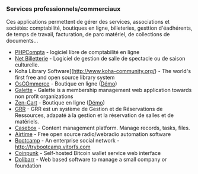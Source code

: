 ### Services professionnels/commerciaux
Ces applications permettent de gérer des services, associations et sociétés: comptabilité, boutiques en ligne, billeteries, gesttion d'éadhérents, de temps de travail, facturation, de parc matériel, de collections de documents...

 * [PHPCompta](http://www.phpcompta.be/) - logiciel libre de comptabilité en ligne
 * [Net Billetterie](http://net-billetterie.tuxfamily.org/) - Logiciel de gestion de salle de spectacle ou de saison culturelle.
 * Koha Library Software](http://www.koha-community.org/) -  The world's first free and open source library system 
 * [OsCOmmerce](http://oscommerce.com/) - Boutique en ligne ([Démo](http://demo.oscommerce.com/))
 * [Galette](http://galette.eu/dc/) - Galette is a membership management web application towards non profit organizations
 * [Zen-Cart](http://www.zencart-france.com/) - Boutique en ligne ([Démo](http://demo.zen-cart.cn/))
 * [GRR](http://grr.mutualibre.org/) - GRR est un système de Gestion et de Réservations de Ressources, adapaté à la gestion et la réservation de salles et de matériels.
 * [Casebox](http://www.casebox.org/) - Content management platform. Manage records, tasks, files.
 * [Airtime](http://www.sourcefabric.org/en/airtime/) - Free open source radio/webradio automation software
 * [Bootcamp](https://github.com/vitorfs/bootcamp) - An enterprise social network - http://trybootcamp.vitorfs.com
 * [Coinpunk](https://github.com/kyledrake/coinpunk) - Self-hosted Bitcoin wallet service web interface
 * [Dolibarr](http://www.dolibarr.org/) - Web based software to manage a small company or foundation